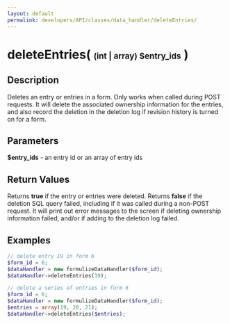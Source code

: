 ```yaml
---
layout: default
permalink: developers/API/classes/data_handler/deleteEntries/
---
```


# deleteEntries( <span style='font-size: 14pt;'>(int | array) $entry_ids</span> )

## Description

Deletes an entry or entries in a form. Only works when called during POST requests. It will delete the associated ownership information for the entries, and also record the deletion in the deletion log if revision history is turned on for a form.

## Parameters

__$entry_ids__ - an entry id or an array of entry ids

## Return Values

Returns __true__ if the entry or entries were deleted. Returns __false__ if the deletion SQL query failed, including if it was called during a non-POST request. It will print out error messages to the screen if deleting ownership information failed, and/or if adding to the deletion log failed.

## Examples

~~~php
// delete entry 19 in form 6
$form_id = 6;
$dataHandler = new formulizeDataHandler($form_id);
$dataHandler->deleteEntries(19);
~~~

~~~php
// delete a series of entries in form 6
$form_id = 6;
$dataHandler = new formulizeDataHandler($form_id);
$entries = array(19, 20, 21);
$dataHandler->deleteEntries($entries);
~~~


